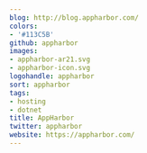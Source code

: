```yaml
---
blog: http://blog.appharbor.com/
colors:
- '#113C5B'
github: appharbor
images:
- appharbor-ar21.svg
- appharbor-icon.svg
logohandle: appharbor
sort: appharbor
tags:
- hosting
- dotnet
title: AppHarbor
twitter: appharbor
website: https://appharbor.com/
---
```

